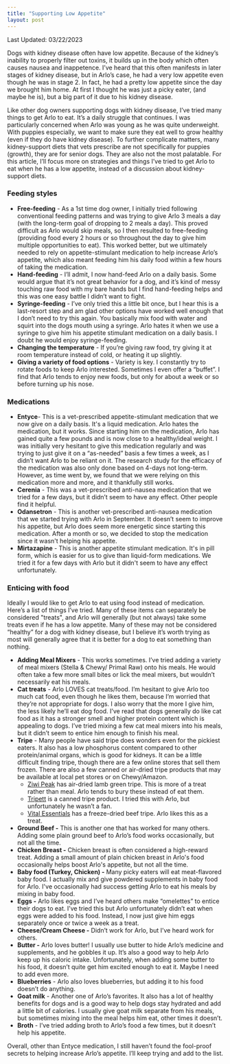 ```yaml
---
title: "Supporting Low Appetite"
layout: post
---
```


Last Updated: 03/22/2023

Dogs with kidney disease often have low appetite. Because of the kidney’s inability to properly filter out toxins, it builds up in the body which often causes nausea and inappetence. I’ve heard that this often manifests in later stages of kidney disease, but in Arlo’s case, he had a very low appetite even though he was in stage 2. In fact, he had a pretty low appetite since the day we brought him home. At first I thought he was just a picky eater, (and maybe he is), but a big part of it due to his kidney disease.

Like other dog owners supporting dogs with kidney disease, I’ve tried many things to get Arlo to eat. It’s a daily struggle that continues. I was particularly concerned when Arlo was young as he was quite underweight. With puppies especially, we want to make sure they eat well to grow healthy (even if they do have kidney disease). To further complicate matters, many kidney-support diets that vets prescribe are not specifically for puppies (growth), they are for senior dogs. They are also not the most palatable. For this article, I’ll focus more on strategies and things I’ve tried to get Arlo to eat when he has a low appetite, instead of a discussion about kidney-support diets.

### Feeding styles 

- **Free-feeding** -  As a 1st time dog owner, I initially tried following conventional feeding patterns and was trying to give Arlo 3 meals a day (with the long-term goal of dropping to 2 meals a day). This proved difficult as Arlo would skip meals, so I then resulted to free-feeding (providing food every 2 hours or so throughout the day to give him multiple opportunities to eat). This worked better, but we ultimately needed to rely on appetite-stimulant medication to help increase Arlo’s appetite, which also meant feeding him his daily food within a few hours of taking the medication.
- **Hand-feeding** -  I’ll admit, I now hand-feed Arlo on a daily basis. Some would argue that it’s not great behavior for a dog, and it’s kind of messy touching raw food with my bare hands but I find hand-feeding helps and this was one easy battle I didn’t want to fight.
- **Syringe-feeding** -  I’ve only tried this a little bit once, but I hear this is a last-resort step and am glad other options have worked well enough that I don’t need to try this again. You basically mix food with water and squirt into the dogs mouth using a syringe. Arlo hates it when we use a syringe to give him his appetite stimulant medication on a daily basis.  I doubt he would enjoy syringe-feeding.
- **Changing the temperature** - If you’re giving raw food, try giving it at room temperature instead of cold, or heating it up slightly.
- **Giving a variety of food options** - Variety is key. I constantly try to rotate foods to keep Arlo interested. Sometimes I even offer a “buffet”. I find that Arlo tends to enjoy new foods, but only for about a week or so before turning up his nose.
 

### Medications

- **Entyce**- This is a vet-prescribed appetite-stimulant medication that we now give on a daily basis. It's a liquid medication. Arlo hates the medication, but it works.  Since starting him on the medication, Arlo has gained quite a few pounds and is now close to a healthy/ideal weight. I was initially very hesitant to give this medication regularly and was trying to just give it on a “as-needed” basis a few times a week, as I didn’t want Arlo to be reliant on it. The research study for the efficacy of the medication was also only done based on 4-days not long-term. However, as time went by, we found that we were relying on this medication more and more, and it thankfully still works.
- **Cerenia** - This was a vet-prescribed anti-nausea medication that we tried for a few days, but it didn’t seem to have any effect. Other people find it helpful.
- **Odansetron** - This is another vet-prescribed anti-nausea medication that we started trying with Arlo in September. It doesn’t seem to improve his appetite, but Arlo does seem more energetic since starting this medication. After a month or so, we decided to stop the medication since it wasn't helping his appetite.
- **Mirtazapine** - This is another appetite stimulant medication. It's in pill form, which is easier for us to give than liquid-form medications. We tried it for a few days with Arlo but it didn't seem to have any effect unfortunately. 

### Enticing with food

Ideally I would like to get Arlo to eat using food instead of medication. Here’s a list of things I’ve tried. Many of these items can separately be considered "treats", and Arlo will generally (but not always) take some treats even if he has a low appetite. Many of these may not be considered “healthy” for a dog with kidney disease, but I believe it’s worth trying as most will generally agree that it is better for a dog to eat something than nothing. 

- **Adding Meal Mixers** - This works sometimes. I’ve tried adding a variety of meal mixers (Stella & Chewy/ Primal Raw) onto his meals. He would often take a few more small bites or lick the meal mixers, but wouldn’t necessarily eat his meals. 
- **Cat treats** - Arlo LOVES cat treats/food. I’m hesitant to give Arlo too much cat food, even though he likes them, because I’m worried that they’re not appropriate for dogs. I also worry that the more I give him, the less likely he’ll eat dog food. I’ve read that dogs generally do like cat food as it has a stronger smell and higher protein content which is appealing to dogs. I’ve tried mixing a few cat meal mixers into his meals, but it didn’t seem to entice him enough to finish his meal.
- **Tripe** - Many people have said tripe does wonders even for the pickiest eaters. It also has a low phosphorus content compared to other protein/animal organs, which is good for kidneys.  It can be a little difficult finding tripe, though there are a few online stores that sell them frozen.  There are also a few canned or air-dried tripe products that may be available at local pet stores or on Chewy/Amazon.
	- [Ziwi Peak](https://shop.ziwipets.com/products/ziwi-lamb-green-tripe) has air-dried lamb green tripe. This is more of a treat rather than meal. Arlo tends to bury these instead of eat them.
	- [Tripett](https://petkind.com/pages/tripett) is a canned tripe product. I tried this with Arlo, but unfortunately he wasn’t a fan.
	- [Vital Essentials](https://www.vitalessentialsraw.com/product/beef-tripe-freeze-dried-treats/) has a freeze-dried beef tripe. Arlo likes this as a treat.
- **Ground Beef -** This is another one that has worked for many others. Adding some plain ground beef to Arlo’s food works occasionally, but not all the time.
- **Chicken Breast -** Chicken breast is often considered a high-reward treat. Adding a small amount of plain chicken breast in Arlo's food occasionally helps boost Arlo's appetite, but not all the time. 
- **Baby food (Turkey, Chicken) -** Many picky eaters will eat meat-flavored baby food. I actually mix and give powdered supplements in baby food for Arlo. I've occasionally had success getting Arlo to eat his meals by mixing in baby food. 
- **Eggs -** Arlo likes eggs and I’ve heard others make “omelettes” to entice their dogs to eat. I’ve tried this but Arlo unfortunately didn’t eat when eggs were added to his food. Instead, I now just give him eggs separately once or twice a week as a treat.
- **Cheese/Cream Cheese -** Didn’t work for Arlo, but I’ve heard work for others.
- **Butter -** Arlo loves butter! I usually use butter to hide Arlo’s medicine and supplements, and he gobbles it up. It’s also a good way to help Arlo keep up his caloric intake. Unfortunately, when adding some butter to his food, it doesn’t quite get him excited enough to eat it. Maybe I need to add even more.
- **Blueberries** - Arlo also loves blueberries, but adding it to his food doesn’t do anything.
- **Goat milk** - Another one of Arlo’s favorites. It also has a lot of healthy benefits for dogs and is a good way to help dogs stay hydrated and add a little bit of calories. I usually give goat milk separate from his meals, but sometimes mixing into the meal helps him eat, other times it doesn’t.
- **Broth** - I’ve tried adding broth to Arlo’s food a few times, but it doesn’t help his appetite.

Overall, other than Entyce medication, I still haven’t found the fool-proof secrets to helping increase Arlo’s appetite. I’ll keep trying and add to the list.